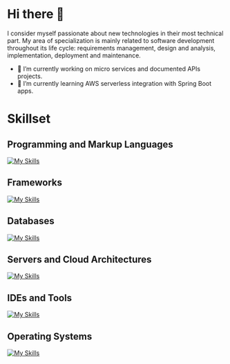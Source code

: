 # Hi there 👋

I consider myself passionate about new technologies in their most technical part. My area of specialization is mainly related to software development throughout its life cycle: requirements management, design and analysis, implementation, deployment and maintenance.

- 🔭 I’m currently working on micro services and documented APIs projects.
- 🌱 I’m currently learning AWS serverless integration with Spring Boot apps.

# Skillset

## Programming and Markup Languages
[![My Skills](https://skillicons.dev/icons?i=java,kotlin,py,js,ts,html,css,c,cpp,cs)](https://skillicons.dev)

## Frameworks
[![My Skills](https://skillicons.dev/icons?i=spring,bootstrap,discord)](https://skillicons.dev)

## Databases
[![My Skills](https://skillicons.dev/icons?i=mysql,postgres,redis,dynamodb,mongodb)](https://skillicons.dev)

## Servers and Cloud Architectures
[![My Skills](https://skillicons.dev/icons?i=aws,nginx)](https://skillicons.dev)

## IDEs and Tools
[![My Skills](https://skillicons.dev/icons?i=idea,androidstudio,eclipse,visualstudio,vscode,git,github,gitlab,jenkins,docker,kubernetes)](https://skillicons.dev)

## Operating Systems
[![My Skills](https://skillicons.dev/icons?i=linux,raspberrypi)](https://skillicons.dev)

<!--
**Gescof/gescof** is a ✨ _special_ ✨ repository because its `README.md` (this file) appears on your GitHub profile.

Here are some ideas to get you started:

- 🔭 I’m currently working on ...
- 🌱 I’m currently learning ...
- 👯 I’m looking to collaborate on ...
- 🤔 I’m looking for help with ...
- 💬 Ask me about ...
- 📫 How to reach me: ...
- 😄 Pronouns: ...
- ⚡ Fun fact: ...
-->

